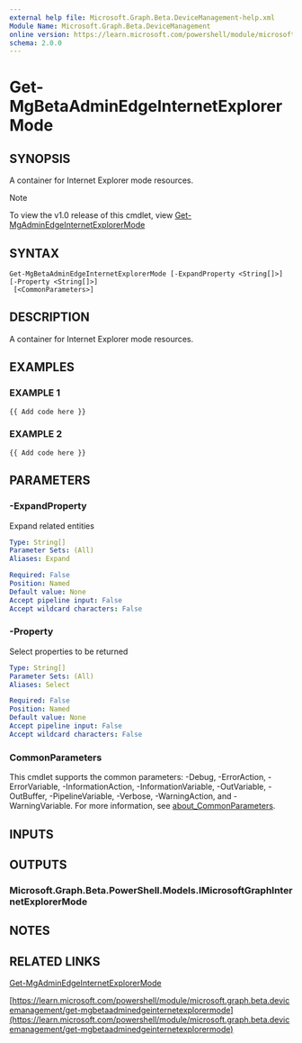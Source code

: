 ```yaml
---
external help file: Microsoft.Graph.Beta.DeviceManagement-help.xml
Module Name: Microsoft.Graph.Beta.DeviceManagement
online version: https://learn.microsoft.com/powershell/module/microsoft.graph.beta.devicemanagement/get-mgbetaadminedgeinternetexplorermode
schema: 2.0.0
---
```


# Get-MgBetaAdminEdgeInternetExplorerMode

## SYNOPSIS
A container for Internet Explorer mode resources.

> [!NOTE]
> To view the v1.0 release of this cmdlet, view [Get-MgAdminEdgeInternetExplorerMode](/powershell/module/Microsoft.Graph.DeviceManagement/Get-MgAdminEdgeInternetExplorerMode?view=graph-powershell-1.0)

## SYNTAX

```
Get-MgBetaAdminEdgeInternetExplorerMode [-ExpandProperty <String[]>] [-Property <String[]>]
 [<CommonParameters>]
```

## DESCRIPTION
A container for Internet Explorer mode resources.

## EXAMPLES

### EXAMPLE 1
```
{{ Add code here }}
```

### EXAMPLE 2
```
{{ Add code here }}
```

## PARAMETERS

### -ExpandProperty
Expand related entities

```yaml
Type: String[]
Parameter Sets: (All)
Aliases: Expand

Required: False
Position: Named
Default value: None
Accept pipeline input: False
Accept wildcard characters: False
```

### -Property
Select properties to be returned

```yaml
Type: String[]
Parameter Sets: (All)
Aliases: Select

Required: False
Position: Named
Default value: None
Accept pipeline input: False
Accept wildcard characters: False
```

### CommonParameters
This cmdlet supports the common parameters: -Debug, -ErrorAction, -ErrorVariable, -InformationAction, -InformationVariable, -OutVariable, -OutBuffer, -PipelineVariable, -Verbose, -WarningAction, and -WarningVariable. For more information, see [about_CommonParameters](http://go.microsoft.com/fwlink/?LinkID=113216).

## INPUTS

## OUTPUTS

### Microsoft.Graph.Beta.PowerShell.Models.IMicrosoftGraphInternetExplorerMode
## NOTES

## RELATED LINKS
[Get-MgAdminEdgeInternetExplorerMode](/powershell/module/Microsoft.Graph.DeviceManagement/Get-MgAdminEdgeInternetExplorerMode?view=graph-powershell-1.0)

[https://learn.microsoft.com/powershell/module/microsoft.graph.beta.devicemanagement/get-mgbetaadminedgeinternetexplorermode](https://learn.microsoft.com/powershell/module/microsoft.graph.beta.devicemanagement/get-mgbetaadminedgeinternetexplorermode)


